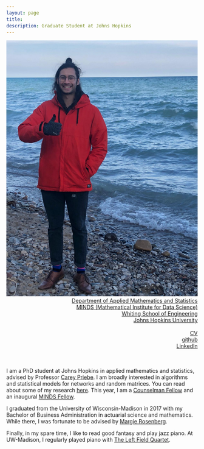 ```yaml
---
layout: page
title: 
description: Graduate Student at Johns Hopkins
---
```

<div class="container">
	<div class = "span3">
		<div style="text-align:center"><img src ="assets/pics/jagterberg_11-28.jpg"/>
		</div>
	</div>
	<div class = "span4">
		<div style="text-align:right">
		<a href="https://engineering.jhu.edu/ams/">Department of Applied Mathematics and Statistics</a><br/>
		<a href="https://www.minds.jhu.edu/">MINDS (Mathematical Institute for Data Science)</a><br/>
		<a href="https://engineering.jhu.edu/">Whiting School of Engineering</a><br/>
          	<a href="https://www.jhu.edu/">Johns Hopkins University</a><br/>
		<br/>
		<a href="{{ BASE_PATH }}/assets/JoshuaAgterbergCV.pdf">CV</a><br/>
		<a href = "https://github.com/jagterberg">github</a><br/>
		<a href = "https://www.linkedin.com/in/joshuaagterberg/">LinkedIn</a><br/>
		</div>		
	</div>
</div>

<br/>
<br/>

I am a PhD student at Johns Hopkins in applied mathematics and statistics, advised by Professor 
[Carey Priebe](https://www.ams.jhu.edu/~priebe/). I am broadly interested in algorithms and statistical models for networks and random matrices.
You can read about some of my research [here](/pages/research.html).  This year, I am a [Counselman Fellow](https://engineering.jhu.edu/ams/fellowship-information/) 
and an inaugural [MINDS Fellow](https://www.minds.jhu.edu/awards/minds-data-science-fellowships/).

I graduated from the University of Wisconsin-Madison in 2017 with my Bachelor of Business Administration in actuarial
science and mathematics.  While there, I was fortunate to be advised by [Margie Rosenberg](https://bus.wisc.edu/faculty/marjorie-rosenberg).

Finally, in my spare time, I like to read good fantasy and play jazz piano.  At UW-Madison, I regularly played piano with 
[The Left Field Quartet](https://leftfieldquartet.bandcamp.com/releases).  



